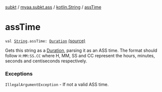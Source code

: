 [subkt](../../index.md) / [myaa.subkt.ass](../index.md) / [kotlin.String](index.md) / [assTime](./ass-time.md)

# assTime

`val `[`String`](https://kotlinlang.org/api/latest/jvm/stdlib/kotlin/-string/index.html)`.assTime: `[`Duration`](https://docs.oracle.com/javase/9/docs/api/java/time/Duration.html) [(source)](https://github.com/Myaamori/SubKt/blob/0.1.9/src/main/kotlin/myaa/subkt/ass/parser.kt#L787)

Gets this string as a [Duration](https://docs.oracle.com/javase/9/docs/api/java/time/Duration.html), parsing it as an ASS time.
The format should follow `H:MM:SS.CC` where H, MM, SS and CC
represent the hours, minutes, seconds and centiseconds respectively.

### Exceptions

`IllegalArgumentException` - If not a valid ASS time.